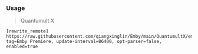 ### Usage
> Quantumult X
```
[rewrite_remote]
https://raw.githubusercontent.com/qiangxinglin/Emby/main/QuantumultX/emby.conf, tag=Emby Premiere, update-interval=86400, opt-parser=false, enabled=true
```
